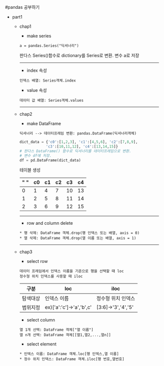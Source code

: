 #pandas 공부하기 

* part1
    * chap1
        * make series
        ~~~
        a = pandas.Series("딕셔너리")
        ~~~
        판다스 Series()함수로 dictionary를 Series로 변환. 변수 a로 저장
        *****
        * index 속성
        ~~~
        인덱스 배열: Series객체.index
        ~~~
        * value 속성
        ~~~
        데이터 값 배열: Series객체.values
        ~~~
      *****
    * chap2 
        * make DataFrame
        ~~~
        딕셔너리 --> 데이터프레임 변환: pandas.DataFrame(딕셔너리객체)
        ~~~
        ~~~python
        dict_data = {'c0':[1,2,3], 'c1':[4,5,6], 'c2':[7,8,9], 
                    'c3':[10,11,12], 'c4':[13,14,15]}
        # 판다스 DataFrame() 함수로 딕셔너리를 데이터프레임으로 변환. 
        # 변수 df에 저장. 
        df = pd.DataFrame(dict_data)
        ~~~
        테이블 생성
    
        "  "|c0|c1|c2|c3|c4
        ---|---|---|---|---|---
        0|1|4|7|10|13
        1|2|5|8|11|14
        2|3|6|9|12|15
        *****
        * row and column delete
        ~~~
        * 행 삭제: DataFrame 객체.drop(행 인덱스 또는 배열, axis = 0)
        * 열 삭제: DataFrame 객체.drop(열 이름 또는 배열, axis = 1)
        ~~~
      *****
    * chap3  
        * select row
        ~~~
        데이터 프레임에서 인덱스 이름을 기준으로 행을 선택할 때 loc
        정수형 위치 인덱스를 사용할 때 iloc
        ~~~
        구분|loc|iloc
        ---|---|---|
        탐색대상|인덱스 이름|정수형 위치 인덱스
        범위지정|ex)['a':'c']->'a','b',c'|[3:6]->'3','4','5'
        * select column
        ~~~
        열 1개 선택: DataFrame 객체["열 이름"]
        열 n개 선택: DataFrame 객체[[열1,열2,...,열n]]
        ~~~
        * select element
        ~~~
        * 인덱스 이름: DataFrame 객체.loc[행 인덱스,열 이름]
        * 정수 위치 인덱스: DataFrame 객체.iloc[행 번호,열번호]
        ~~~
    
        
            
          
